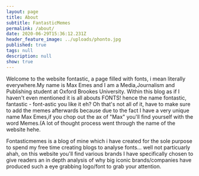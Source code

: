 ```yaml
---
layout: page
title: About
subtitle: FantasticMemes
permalink: /about/
date: 2020-06-29T15:36:12.231Z
header_feature_image: ../uploads/phonto.jpg
published: true
tags: null
description: null
show: true
---
```

Welcome to the website fontastic, a page filled with fonts, i mean literally everywhere.My name is Max Emes and I am a Media,Journalism and Publishing student at Oxford Brookes University. Within this blog as if I haven't even mentioned it is all abouts FONTS! hence the name fontastic, fantastic - font-astic you like it eh? Oh that's not all of it, have to make sure to add the memes afterwards because due to the fact I have a very unique name Max Emes,if you chop out the ax of "Max" you'll find yourself with the word Memes.(A lot of thought process went through the name of the website hehe.

Fontasticmemes is a blog of mine which i have created for the sole purpose to spend my free time creating blogs to analyse fonts... well not particuarly ahah, on this website you'll find various brands I have specifically chosen to give readers an in depth analysis of why big iconic brands/companies have produced such a eye grabbing logo/font to grab your attention.